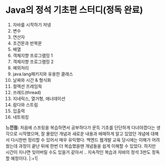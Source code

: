 # Java의 정석 기초편 스터디(정독 완료)

1. 자바를 시작하기 저넹
2. 변수
3. 연산자
4. 조건문과 반복문
5. 배열
6. 객체지향 프로그램밍 1
7. 객체지향 프로그램밍 2
8. 예외처리
9. java.lang패키지와 유용한 클래스
10. 날짜와 시간 & 형식화
11. 컬렉션 프레임웍
12. 쓰레드(thread)
13. 지네릭스, 열거형, 애너데이션
14. 람다와 스트림
15. 입출력
16. 네트워킹

**느낀점:**
처음에 스프링을 복습하면서 공부하다가 문득 기초를 단단하게 다녀야겠다는 생각으로 시작했으며, 
잘 몰랐던 개념과 새로운 내용과 애매하게 알고 있었던 개념에 대해서 다시한번 정리할 수 있어서 매우 유익했다.
백엔드 웹개발 교육 당시에는 이해가 어려웠는데 과정이 끝난 뒤에 한번 더 복습했을땐 개념들을 쉽게 이해할 수 있었다. 
하지만 시간이 지나면 잊어버릴 수도 있을거 같아서 .. 지속적인 복습과 자바의 정석 3판도 정독할 예정이다. |:+1|
